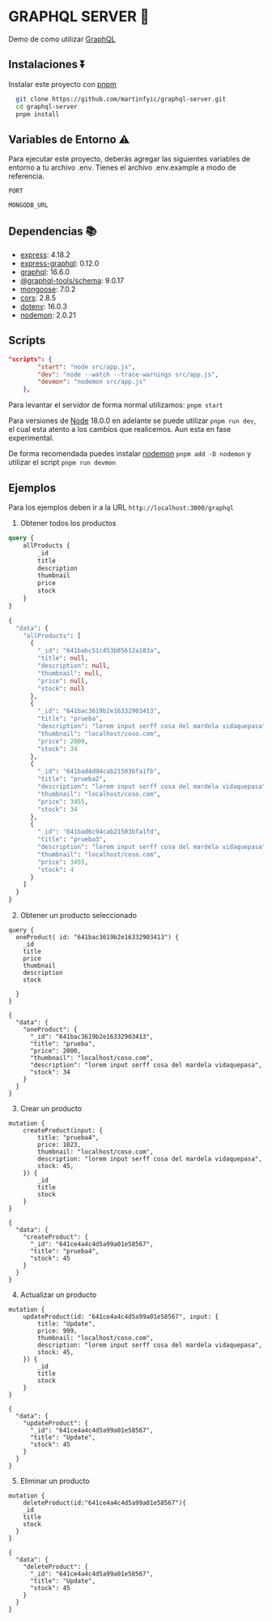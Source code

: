 # GRAPHQL SERVER 🚀

Demo de como utilizar [GraphQL](https://graphql.org/)

## Instalaciones ⏬

Instalar este proyecto con [pnpm](https://pnpm.io/es/)

```bash
  git clone https://github.com/martinfyic/graphql-server.git
  cd graphql-server
  pnpm install
```

## Variables de Entorno ⚠️

Para ejecutar este proyecto, deberás agregar las siguientes variables de entorno a tu archivo .env. Tienes el archivo .env.example a modo de referencia.

`PORT`

`MONGODB_URL`

## Dependencias 📚

- [express](https://expressjs.com/): 4.18.2
- [express-graphql](https://graphql.org/graphql-js/express-graphql/): 0.12.0
- [graphql](https://graphql.org/): 16.6.0
- [@graphql-tools/schema](https://the-guild.dev/graphql/tools): 9.0.17
- [mongoose](https://mongoosejs.com/): 7.0.2
- [cors](https://github.com/expressjs/cors): 2.8.5
- [dotenv](https://github.com/motdotla/dotenv): 16.0.3
- [nodemon](https://github.com/remy/nodemon): 2.0.21

## Scripts

```json
"scripts": {
		"start": "node src/app.js",
		"dev": "node --watch --trace-warnings src/app.js",
		"devmon": "nodemon src/app.js"
	},
```

Para levantar el servidor de forma normal utilizamos:
`pnpm start`

Para versiones de [Node](https://nodejs.org/en) 18.0.0 en adelante se puede utilizar `pnpm run dev`, el cual esta atento a los cambios que realicemos. Aun esta en fase experimental.

De forma recomendada puedes instalar [nodemon](https://github.com/remy/nodemon) `pnpm add -D nodemon` y utilizar el script `pnpm run devmon`

## Ejemplos

Para los ejemplos deben ir a la URL `http://localhost:3000/graphql`

1. Obtener todos los productos

```graphql
query {
	allProducts {
		_id
		title
		description
		thumbnail
		price
		stock
	}
}
```

```graphql
{
  "data": {
    "allProducts": [
      {
        "_id": "641babc51c453b85612a183a",
        "title": null,
        "description": null,
        "thumbnail": null,
        "price": null,
        "stock": null
      },
      {
        "_id": "641bac3619b2e16332903413",
        "title": "prueba",
        "description": "lorem input serff cosa del mardela vidaquepasa",
        "thumbnail": "localhost/coso.com",
        "price": 2000,
        "stock": 34
      },
      {
        "_id": "641bad4d94cab21503bfa1fb",
        "title": "prueba2",
        "description": "lorem input serff cosa del mardela vidaquepasa",
        "thumbnail": "localhost/coso.com",
        "price": 3455,
        "stock": 34
      },
      {
        "_id": "641bad6c94cab21503bfa1fd",
        "title": "prueba3",
        "description": "lorem input serff cosa del mardela vidaquepasa",
        "thumbnail": "localhost/coso.com",
        "price": 3455,
        "stock": 4
      }
    ]
  }
}
```

2. Obtener un producto seleccionado

```
query {
  oneProduct( id: "641bac3619b2e16332903413") {
    _id
    title
    price
    thumbnail
    description
    stock

  }
}
```

```
{
  "data": {
    "oneProduct": {
      "_id": "641bac3619b2e16332903413",
      "title": "prueba",
      "price": 2000,
      "thumbnail": "localhost/coso.com",
      "description": "lorem input serff cosa del mardela vidaquepasa",
      "stock": 34
    }
  }
}
```

3. Crear un producto

```
mutation {
 	createProduct(input: {
		title: "prueba4",
		price: 1023,
		thumbnail: "localhost/coso.com",
		description: "lorem input serff cosa del mardela vidaquepasa",
		stock: 45,
	}) {
		_id
		title
		stock
	}
}
```

```
{
  "data": {
    "createProduct": {
      "_id": "641ce4a4c4d5a99a01e58567",
      "title": "prueba4",
      "stock": 45
    }
  }
}
```

4. Actualizar un producto

```
mutation {
	updateProduct(id: "641ce4a4c4d5a99a01e58567", input: {
		title: "Update",
		price: 999,
		thumbnail: "localhost/coso.com",
		description: "lorem input serff cosa del mardela vidaquepasa",
		stock: 45,
	}) {
		_id
		title
		stock
	}
}
```

```
{
  "data": {
    "updateProduct": {
      "_id": "641ce4a4c4d5a99a01e58567",
      "title": "Update",
      "stock": 45
    }
  }
}
```

5. Eliminar un producto

```
mutation {
	deleteProduct(id:"641ce4a4c4d5a99a01e58567"){
    _id
    title
    stock
  }
}
```

```
{
  "data": {
    "deleteProduct": {
      "_id": "641ce4a4c4d5a99a01e58567",
      "title": "Update",
      "stock": 45
    }
  }
}
```
